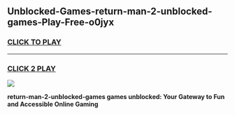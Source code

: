 
## Unblocked-Games-return-man-2-unblocked-games-Play-Free-o0jyx
<h3>
<a href="https://premium76.site?title=return-man-2-unblocked-games&ref=09A">CLICK TO PLAY</a></h3>
<hr>

<h3>
<a href="https://premium76.site?title=return-man-2-unblocked-games&ref=09A">CLICK 2 PLAY</a>
  
</h3>

<a href="https://premium76.site?title=return-man-2-unblocked-games&ref=09A"><img src="https://clearcache.store/games.png"></a>


**return-man-2-unblocked-games games unblocked: Your Gateway to Fun and Accessible Online Gaming**
